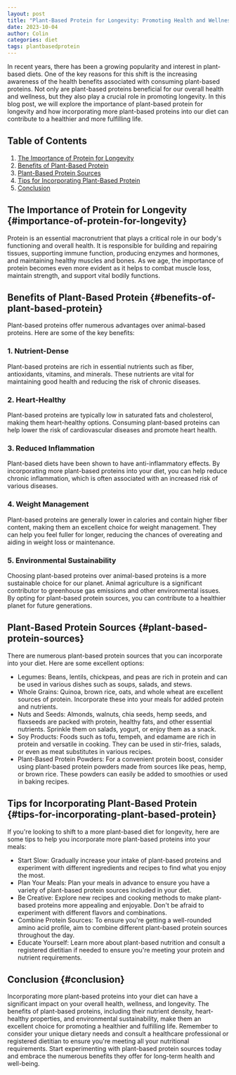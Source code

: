```yaml
---
layout: post
title: "Plant-Based Protein for Longevity: Promoting Health and Wellness"
date: 2023-10-04
author: Colin
categories: diet
tags: plantbasedprotein
---
```


In recent years, there has been a growing popularity and interest in plant-based diets. One of the key reasons for this shift is the increasing awareness of the health benefits associated with consuming plant-based proteins. Not only are plant-based proteins beneficial for our overall health and wellness, but they also play a crucial role in promoting longevity. In this blog post, we will explore the importance of plant-based protein for longevity and how incorporating more plant-based proteins into our diet can contribute to a healthier and more fulfilling life.

## Table of Contents
1. [The Importance of Protein for Longevity](#importance-of-protein-for-longevity)
2. [Benefits of Plant-Based Protein](#benefits-of-plant-based-protein)
3. [Plant-Based Protein Sources](#plant-based-protein-sources)
4. [Tips for Incorporating Plant-Based Protein](#tips-for-incorporating-plant-based-protein)
5. [Conclusion](#conclusion)

## The Importance of Protein for Longevity {#importance-of-protein-for-longevity}
Protein is an essential macronutrient that plays a critical role in our body's functioning and overall health. It is responsible for building and repairing tissues, supporting immune function, producing enzymes and hormones, and maintaining healthy muscles and bones. As we age, the importance of protein becomes even more evident as it helps to combat muscle loss, maintain strength, and support vital bodily functions.

## Benefits of Plant-Based Protein {#benefits-of-plant-based-protein}
Plant-based proteins offer numerous advantages over animal-based proteins. Here are some of the key benefits:

### 1. Nutrient-Dense
Plant-based proteins are rich in essential nutrients such as fiber, antioxidants, vitamins, and minerals. These nutrients are vital for maintaining good health and reducing the risk of chronic diseases.

### 2. Heart-Healthy
Plant-based proteins are typically low in saturated fats and cholesterol, making them heart-healthy options. Consuming plant-based proteins can help lower the risk of cardiovascular diseases and promote heart health.

### 3. Reduced Inflammation
Plant-based diets have been shown to have anti-inflammatory effects. By incorporating more plant-based proteins into your diet, you can help reduce chronic inflammation, which is often associated with an increased risk of various diseases.

### 4. Weight Management
Plant-based proteins are generally lower in calories and contain higher fiber content, making them an excellent choice for weight management. They can help you feel fuller for longer, reducing the chances of overeating and aiding in weight loss or maintenance.

### 5. Environmental Sustainability
Choosing plant-based proteins over animal-based proteins is a more sustainable choice for our planet. Animal agriculture is a significant contributor to greenhouse gas emissions and other environmental issues. By opting for plant-based protein sources, you can contribute to a healthier planet for future generations.

## Plant-Based Protein Sources {#plant-based-protein-sources}
There are numerous plant-based protein sources that you can incorporate into your diet. Here are some excellent options:

- Legumes: Beans, lentils, chickpeas, and peas are rich in protein and can be used in various dishes such as soups, salads, and stews.
- Whole Grains: Quinoa, brown rice, oats, and whole wheat are excellent sources of protein. Incorporate these into your meals for added protein and nutrients.
- Nuts and Seeds: Almonds, walnuts, chia seeds, hemp seeds, and flaxseeds are packed with protein, healthy fats, and other essential nutrients. Sprinkle them on salads, yogurt, or enjoy them as a snack.
- Soy Products: Foods such as tofu, tempeh, and edamame are rich in protein and versatile in cooking. They can be used in stir-fries, salads, or even as meat substitutes in various recipes.
- Plant-Based Protein Powders: For a convenient protein boost, consider using plant-based protein powders made from sources like peas, hemp, or brown rice. These powders can easily be added to smoothies or used in baking recipes.

## Tips for Incorporating Plant-Based Protein {#tips-for-incorporating-plant-based-protein}
If you're looking to shift to a more plant-based diet for longevity, here are some tips to help you incorporate more plant-based proteins into your meals:

- Start Slow: Gradually increase your intake of plant-based proteins and experiment with different ingredients and recipes to find what you enjoy the most.
- Plan Your Meals: Plan your meals in advance to ensure you have a variety of plant-based protein sources included in your diet.
- Be Creative: Explore new recipes and cooking methods to make plant-based proteins more appealing and enjoyable. Don't be afraid to experiment with different flavors and combinations.
- Combine Protein Sources: To ensure you're getting a well-rounded amino acid profile, aim to combine different plant-based protein sources throughout the day.
- Educate Yourself: Learn more about plant-based nutrition and consult a registered dietitian if needed to ensure you're meeting your protein and nutrient requirements.

## Conclusion {#conclusion}
Incorporating more plant-based proteins into your diet can have a significant impact on your overall health, wellness, and longevity. The benefits of plant-based proteins, including their nutrient density, heart-healthy properties, and environmental sustainability, make them an excellent choice for promoting a healthier and fulfilling life. Remember to consider your unique dietary needs and consult a healthcare professional or registered dietitian to ensure you're meeting all your nutritional requirements. Start experimenting with plant-based protein sources today and embrace the numerous benefits they offer for long-term health and well-being.